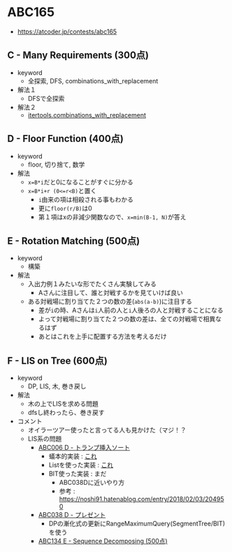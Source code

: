 # ABC165
* https://atcoder.jp/contests/abc165


## C - Many Requirements (300点)
* keyword
  - 全探索, DFS, combinations_with_replacement
* 解法１
  - DFSで全探索
* 解法２
  - [itertools.combinations_with_replacement]( https://docs.python.org/ja/3/library/itertools.html#itertools.combinations_with_replacement )


## D - Floor Function (400点)
* keyword
  - floor, 切り捨て, 数学
* 解法
  - `x=B*i`だと0になることがすぐに分かる
  - `x=B*i+r (0<=r<B)`と置く
    - `i`由来の項は相殺される事もわかる
    - 更に`floor(r/B)`は0
    - 第１項はxの非減少関数なので、`x=min(B-1, N)`が答え


## E - Rotation Matching (500点)
* keyword
  - 構築
* 解法
  - 入出力例１みたいな形でたくさん実験してみる
    - Aさんに注目して、誰と対戦するかを見ていけば良い
  - ある対戦場に割り当てた２つの数の差(`abs(a-b)`)に注目する
    - 差が`i`の時、Aさんは`i`人前の人と`i`人後ろの人と対戦することになる
    - よって対戦場に割り当てた２つの数の差は、全ての対戦場で相異なるはず
    - あとはこれを上手に配置する方法を考えるだけ


## F - LIS on Tree (600点)
* keyword
  - DP, LIS, 木, 巻き戻し
* 解法
  - 木の上でLISを求める問題
  - dfsし終わったら、巻き戻す
* コメント
    * オイラーツアー使ったと言ってる人も見かけた（マジ！？
    * LIS系の問題
        * [ABC006 D - トランプ挿入ソート]( https://atcoder.jp/contests/abc006/tasks/abc006_4 )
            * 蟻本的実装 : [これ]( https://atcoder.jp/contests/abc006/submissions/12671707 )
            * Listを使った実装 : [これ]( https://atcoder.jp/contests/abc006/submissions/7025956 )
            * BIT使った実装 : まだ
                * ABC038Dに近いやり方
                * 参考 : https://noshi91.hatenablog.com/entry/2018/02/03/204950
        * [ABC038 D - プレゼント]( https://atcoder.jp/contests/abc038/tasks/abc038_d )
            * DPの漸化式の更新にRangeMaximumQuery(SegmentTree/BIT)を使う
        * [ABC134 E - Sequence Decomposing (500点)]( https://atcoder.jp/contests/abc134/tasks/abc134_e )
